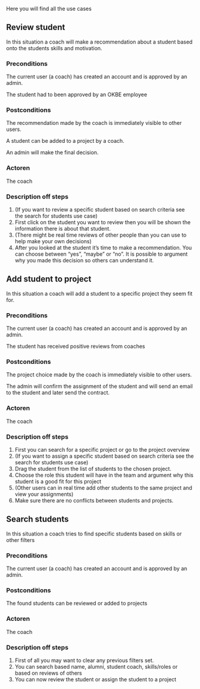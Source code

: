 Here you will find all the use cases

## Review student

In this situation a coach will make a recommendation about a student based onto the students skills and motivation.

### Preconditions

The current user (a coach) has created an account and is approved by an admin.

The student had to been approved by an OKBE employee

### Postconditions

The recommendation made by the coach is immediately visible to other users.

A student can be added to a project by a coach.

An admin will make the final decision.

### Actoren

The coach

### Description off steps

1. (If you want to review a specific student based on search criteria see the search for students use case)
2. First click on the student you want to review then you will be shown the information there is about that student.
3. (There might be real time reviews of other people than you can use to help make your own decisions)
4. After you looked at the student it’s time to make a recommendation. You can choose between “yes”, “maybe” or “no”. It is possible to argument why you made this decision so others can understand it.

## Add student to project

In this situation a coach will add a student to a specific project they seem fit for.

### Preconditions

The current user (a coach) has created an account and is approved by an admin.

The student has received positive reviews from coaches

### Postconditions

The project choice made by the coach is immediately visible to other users.

The admin will confirm the assignment of the student and will send an email to the student and later send the contract.

### Actoren

The coach

### Description off steps

1. First you can search for a specific project or go to the project overview
2. (If you want to assign a specific student based on search criteria see the search for students use case)
3. Drag the student from the list of students to the chosen project.
4. Choose the role this student will have in the team and argument why this student is a good fit for this project
5. (Other users can in real time add other students to the same project and view your assignments)
6. Make sure there are no conflicts between students and projects.

## Search students

In this situation a coach tries to find specific students based on skills or other filters

### Preconditions

The current user (a coach) has created an account and is approved by an admin.

### Postconditions

The found students can be reviewed or added to projects

### Actoren

The coach

### Description off steps

1. First of all you may want to clear any previous filters set.
2. You can search based name, alumni, student coach, skills/roles or based on reviews of others
3. You can now review the student or assign the student to a project
